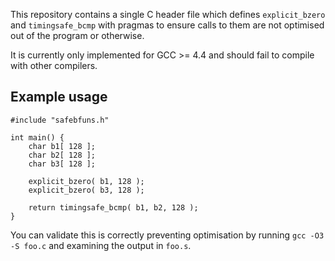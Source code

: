 This repository contains a single C header file which defines
`explicit_bzero` and `timingsafe_bcmp` with pragmas to ensure calls to
them are not optimised out of the program or otherwise.

It is currently only implemented for GCC >= 4.4 and should fail to
compile with other compilers.


Example usage
--------------

	#include "safebfuns.h"
	
	int main() {
		char b1[ 128 ];
		char b2[ 128 ];
		char b3[ 128 ];
	
		explicit_bzero( b1, 128 );
		explicit_bzero( b3, 128 );
	
		return timingsafe_bcmp( b1, b2, 128 );
	}

You can validate this is correctly preventing optimisation by running
`gcc -O3 -S foo.c` and examining the output in `foo.s`.
